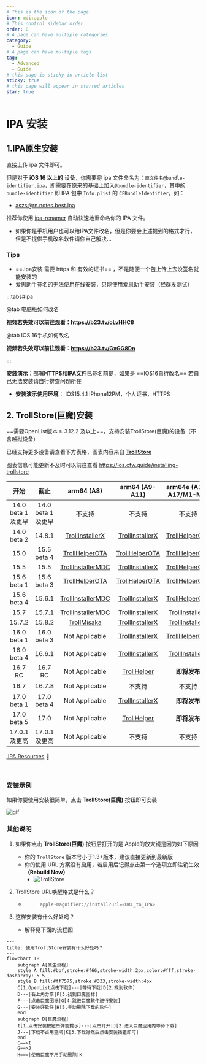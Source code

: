 ```yaml
---
# This is the icon of the page
icon: mdi:apple
# This control sidebar order
order: 8
# A page can have multiple categories
category:
  - Guide
# A page can have multiple tags
tag:
  - Advanced
  - Guide
# this page is sticky in article list
sticky: true
# this page will appear in starred articles
star: true
---
```


# IPA 安装



## **1.IPA原生安装**

直接上传 ipa 文件即可。

但是对于 **iOS 16 以上的** 设备，你需要将 ipa 文件命名为：`原文件名@bundle-identifier.ipa`，即需要在原来的基础上加入`@bundle-identifier`，其中的 `bundle-identifier` 即 IPA 包中 `Info.plist` 的 `CFBundleIdentifier`。如：

- aszs@rn.notes.best.ipa

推荐你使用 [ipa-renamer](https://github.com/Xhofe/ipa-renamer) 自动快速地重命名你的 IPA 文件。

- 如果你是手机用户也可以给IPA文件改名，但是你要会上述提到的格式才行，但是不提供手机改名软件请你自己解决...



### **Tips**

- ==.ipa安装 需要 https 和 有效的证书== ，不是随便一个包上传上去没签名就能安装的
- 爱思助手签名的无法使用在线安装，只能使用爱思助手安装（经群友测试）

:::tabs#ipa

@tab 电脑版如何改名

<BiliBili bvid="BV1bT411N7tT" ratio="16:9" low-quality no-danmaku />

**视频若失效可以前往观看：https://b23.tv/oLvHHC8**

@tab IOS 16手机如何改名

<BiliBili bvid="BV1kX4y1X7vo" />

**视频若失效可以前往观看：https://b23.tv/GxGG8Dn**

:::



**安装演示**：部署**HTTPS**和**IPA文件**已签名前提，如果是 ==IOS16自行改名== 若自己无法安装请自行排查问题所在

- **安装演示使用环境**： IOS15.4.1 iPhone12PM，个人证书，HTTPS

<ArtPlayer src="https://r2.izyt.cc/ios/ios_ts.m3u8" />



## **2. TrollStore(巨魔)安装**

 ==需要OpenList版本 ≥ 3.12.2 及以上==，支持安装TrollStore(巨魔)的设备（不含越狱设备）

已经支持更多设备请查看下方表格，图表内容来自 [**TrollStore**](https://github.com/opa334/TrollStore)

图表信息可能更新不及时可以前往查看  <i class="fa-regular fa-hand-point-right" style="color: #B197FC;"></i> https://ios.cfw.guide/installing-trollstore

|       开始        |       截止        |                        **arm64 (A8)**                        |                        arm64 (A9-A11)                        |                    arm64e (A12-A17/M1-M2)                    |
| :---------------: | :---------------: | :----------------------------------------------------------: | :----------------------------------------------------------: | :----------------------------------------------------------: |
| 14.0 beta 1及更早 | 14.0 beta 1及更早 |                            不支持                            |                            不支持                            |                            不支持                            |
|    14.0 beta 2    |      14.8.1       | [TrollInstallerX](https://ios.cfw.guide/installing-trollstore-trollinstallerx) | [TrollInstallerX](https://ios.cfw.guide/installing-trollstore-trollinstallerx) | [TrollHelperOTA](https://ios.cfw.guide/installing-trollstore-trollhelperota) |
|       15.0        |    15.5 beta 4    | [TrollHelperOTA](https://ios.cfw.guide/installing-trollstore-trollhelperota) | [TrollHelperOTA](https://ios.cfw.guide/installing-trollstore-trollhelperota) | [TrollHelperOTA](https://ios.cfw.guide/installing-trollstore-trollhelperota) |
|       15.5        |       15.5        | [TrollInstallerMDC](https://ios.cfw.guide/installing-trollstore-trollinstallermdc) | [TrollInstallerX](https://ios.cfw.guide/installing-trollstore-trollinstallerx) | [TrollHelperOTA](https://ios.cfw.guide/installing-trollstore-trollhelperota) |
|    15.6 beta 1    |    15.6 beta 3    | [TrollHelperOTA](https://ios.cfw.guide/installing-trollstore-trollhelperota) | [TrollHelperOTA](https://ios.cfw.guide/installing-trollstore-trollhelperota) | [TrollHelperOTA](https://ios.cfw.guide/installing-trollstore-trollhelperota) |
|    15.6 beta 4    |      15.6.1       | [TrollInstallerMDC](https://ios.cfw.guide/installing-trollstore-trollinstallermdc) | [TrollInstallerX](https://ios.cfw.guide/installing-trollstore-trollinstallerx) | [TrollHelperOTA](https://ios.cfw.guide/installing-trollstore-trollhelperota) |
|       15.7        |      15.7.1       | [TrollInstallerMDC](https://ios.cfw.guide/installing-trollstore-trollinstallermdc) | [TrollInstallerX](https://ios.cfw.guide/installing-trollstore-trollinstallerx) | [TrollInstallerX](https://ios.cfw.guide/installing-trollstore-trollinstallerx) |
|      15.7.2       |      15.8.2       | [TrollMisaka](https://ios.cfw.guide/installing-trollstore-trollmisaka) | [TrollInstallerX](https://ios.cfw.guide/installing-trollstore-trollinstallerx) | [TrollInstallerX](https://ios.cfw.guide/installing-trollstore-trollinstallerx) |
|    16.0 beta 1    |    16.0 beta 3    |                        Not Applicable                        | [TrollInstallerX](https://ios.cfw.guide/installing-trollstore-trollinstallerx) | [TrollHelperOTA](https://ios.cfw.guide/installing-trollstore-trollhelperota) |
|    16.0 beta 4    |      16.6.1       |                        Not Applicable                        | [TrollInstallerX](https://ios.cfw.guide/installing-trollstore-trollinstallerx) | [TrollInstallerX](https://ios.cfw.guide/installing-trollstore-trollinstallerx) |
|      16.7 RC      |      16.7 RC      |                        Not Applicable                        | [TrollHelper](https://ios.cfw.guide/installing-trollstore-trollhelper) |                         **即将发布**                         |
|       16.7        |      16.7.8       |                        Not Applicable                        |                            不支持                            |                            不支持                            |
|    17.0 beta 1    |    17.0 beta 4    |                        Not Applicable                        | [TrollInstallerX](https://ios.cfw.guide/installing-trollstore-trollinstallerx) |                         **即将发布**                         |
|    17.0 beta 5    |       17.0        |                        Not Applicable                        | [TrollHelper](https://ios.cfw.guide/installing-trollstore-trollhelper) |                         **即将发布**                         |
|   17.0.1及更高    |   17.0.1及更高    |                        Not Applicable                        |                            不支持                            |                            不支持                            |

<span><a href="https://www.alipan.com/s/Z3mrsfdFY5h"><i class="fa-solid fa-party-horn fa-shake" style="color: #74C0FC;"></i> IPA Resources</a></span> :gift:

<br/>



### **安装示例**

如果你要使用安装很简单，点击 **TrollStore(巨魔)** 按钮即可安装

![gif](https://pic.rmb.bdstatic.com/bjh/ff1e47ebc1efe5a907dbfffabf4d5f67.gif)



### **其他说明**

1. 如果你点击 **TrollStore(巨魔)** 按钮后打开的是 Apple的放大镜是因为如下原因
   - 你的 `TrollStore` 版本号小于1.3+版本，建议直接更新到最新版
   - 你的使用 URL 方案没有启用，若启用后记得点击第一个选项立即注销生效 **（Rebuild Now）**
     - ![TrollStore](/img/advanced/TrollStore.jpg)

2. TrollStore URL唤醒格式是什么？

   - > `apple-magnifier://install?url=<URL_to_IPA>`

3. 这样安装有什么好处吗？

   - 解释见下面的流程图


```mermaid
---
title: 使用TrollStore安装有什么好处吗？
---
flowchart TB
    subgraph A[原生流程]
    style A fill:#bbf,stroke:#f66,stroke-width:2px,color:#fff,stroke-dasharray: 5 5
    style B fill:#ff7575,stroke:#333,stroke-width:4px
    C[1.OpenList点击下载]---|等待下载|D[2.找到软件]
    D---|右上角分享|F[3.找到巨魔图标]
    F---|点击巨魔图标|G[4.跳进巨魔软件进行安装]
    G---|安装好软件|H[5.手动删除下载的软件]
    end
    subgraph B[巨魔流程]
    I[1.点击安装按钮击弹窗提示]---|点击打开|J[2.进入巨魔应用内等待下载]
    J---|下载不占用空间|K[3.下载好然后点击安装按钮即可]
    end
    C==>I
    G==>J
    H===|使用巨魔不用手动删除|K
```

